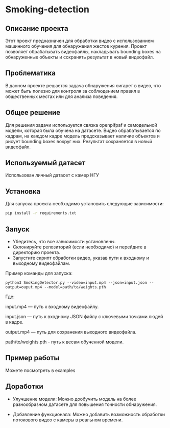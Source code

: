 # Smoking-detection

## Описание проекта

Этот проект предназначен для обработки видео с использованием машинного обучения для обнаружения жестов курения. Проект позволяет обрабатывать видеофайлы, накладывать bounding boxes на обнаруженные объекты и сохранять результат в новый видеофайл.

## Проблематика

 В данном проекте решается задача обнаружения сигарет в видео, что может быть полезно для контроля за соблюдением правил в общественных местах или для анализа поведения.

## Общее решение

Для решения задачи используется связка openpifpaf и свмодельной модели, которая была обучена на датасете. Видео обрабатывается по кадрам, на каждом кадре модель предсказывает наличие объектов и рисует bounding boxes вокруг них. Результат сохраняется в новый видеофайл.

## Используемый датасет

Использован личный датасет с камер НГУ

## Установка

Для запуска проекта необходимо установить следующие зависимости:

```bash
pip install -r requirements.txt
```
## Запуск

- Убедитесь, что все зависимости установлены.
- Склонируйте репозиторий (если необходимо) и перейдите в директорию проекта.
- Запустите скрипт обработки видео, указав пути к входному и выходному видеофайлам.

Пример команды для запуска:
 ```
python3 SmokingDetector.py --video=input.mp4 --json=input.json --output=ouput.mp4 --model=path/to/weights.pth

```
Где:

input.mp4 — путь к входному видеофайлу.

input.json — путь к входному JSON файлу с ключевыми точками людей в кадре. 

output.mp4 — путь для сохранения выходного видеофайла.

path/to/weights.pth - путь к весам обученной модели.

## Пример работы

Можете посмотреть в examples

 ## Доработки

- Улучшение модели: Можно дообучить модель на более разнообразном датасете для повышения точности обнаружения.

- Добавление функционала: Можно добавить возможность обработки потокового видео с камеры в реальном времени.
